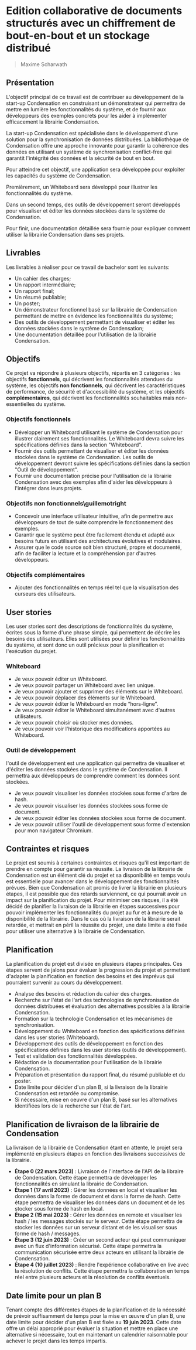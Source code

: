 # Edition collaborative de documents structurés avec un chiffrement de bout-en-bout et un stockage distribué
>Maxime Scharwath
## Présentation
L'objectif principal de ce travail est de contribuer au développement de la start-up Condensation en construisant un démonstrateur qui permettra de mettre en lumière les fonctionnalités du système, et de fournir aux développeurs des exemples concrets pour les aider à implémenter efficacement la librairie Condensation.

La start-up Condensation est spécialisée dans le développement d'une solution pour la synchronisation de données distribuées. La bibliothèque de Condensation offre une approche innovante pour garantir la cohérence des données en utilisant un système de synchronisation conflict-free qui garantit l'intégrité des données et la sécurité de bout en bout.

Pour atteindre cet objectif, une application sera développée pour exploiter les capacités du système de Condensation.

Premièrement, un Whiteboard sera développé pour illustrer les fonctionnalités du système.

Dans un second temps, des outils de développement seront développés pour visualiser et éditer les données stockées dans le système de Condensation.

Pour finir, une documentation détaillée sera fournie pour expliquer comment utiliser la librairie Condensation dans ses projets.

## Livrables
Les livrables à réaliser pour ce travail de bachelor sont les suivants:

- Un cahier des charges;
- Un rapport intermédiaire;
- Un rapport final;
- Un résumé publiable;
- Un poster;
- Un démonstrateur fonctionnel basé sur la librairie de Condensation permettant de mettre en évidence les fonctionnalités du système;
- Des outils de développement permettant de visualiser et éditer les données stockées dans le système de Condensation;
- Une documentation détaillée pour l'utilisation de la librairie Condensation.

## Objectifs
Ce projet va répondre à plusieurs objectifs, répartis en 3 catégories : les objectifs **fonctionnels**, qui décrivent les fonctionnalités attendues du système, les objectifs **non fonctionnels**, qui décrivent les caractéristiques de performance, de sécurité et d'accessibilité du système, et les objectifs **complémentaires**, qui décrivent les fonctionnalités souhaitables mais non-essentielles du système.

### Objectifs fonctionnels

- Développer un Whiteboard utilisant le système de Condensation pour illustrer clairement ses fonctionnalités. Le Whiteboard devra suivre les spécifications définies dans la section "Whiteboard".
- Fournir des outils permettant de visualiser et éditer les données stockées dans le système de Condensation. Les outils de développement devront suivre les spécifications définies dans la section "Outil de développement".
- Fournir une documentation précise pour l'utilisation de la librairie Condensation avec des exemples afin d'aider les développeurs à l'intégrer dans leurs projets.

### Objectifs non fonctionnels\guillemotright

- Concevoir une interface utilisateur intuitive, afin de permettre aux développeurs de tout de suite comprendre le fonctionnement des exemples.
- Garantir que le système peut être facilement étendu et adapté aux besoins futurs en utilisant des architectures évolutives et modulaires.
- Assurer que le code source soit bien structuré, propre et documenté, afin de faciliter la lecture et la compréhension par d'autres développeurs.

### Objectifs complémentaires

- Ajouter des fonctionnalités en temps réel tel que la visualisation des curseurs des utilisateurs.

## User stories
Les user stories sont des descriptions de fonctionnalités du système, écrites sous la forme d'une phrase simple, qui permettent de décrire les besoins des utilisateurs. Elles sont utilisées pour définir les fonctionnalités du système, et sont donc un outil précieux pour la planification et l'exécution du projet.

### Whiteboard

- Je veux pouvoir éditer un Whiteboard.
- Je veux pouvoir partager un Whiteboard avec lien unique.
- Je veux pouvoir ajouter et supprimer des éléments sur le Whiteboard.
- Je veux pouvoir déplacer des éléments sur le Whiteboard.
- Je veux pouvoir éditer le Whiteboard en mode “hors-ligne”.
- Je veux pouvoir éditer le Whiteboard simultanément avec d'autres utilisateurs.
- Je veux pouvoir choisir où stocker mes données.
- Je veux pouvoir voir l'historique des modifications apportées au Whiteboard.

### Outil de développement

l'outil de développement est une application qui permettra de visualiser et d'éditer les données stockées dans le système de Condensation. 
Il permettra aux développeurs de comprendre comment les données sont stockées.

-  Je veux pouvoir visualiser les données stockées sous forme d'arbre de hash.
-  Je veux pouvoir visualiser les données stockées sous forme de document.
-  Je veux pouvoir éditer les données stockées sous forme de document.
-  Je veux pouvoir utiliser l'outil de développement sous forme d'extension pour mon navigateur Chromium.

## Contraintes et risques
Le projet est soumis à certaines contraintes et risques qu'il est important de prendre en compte pour garantir sa réussite.
La livraison de la librairie de Condensation est un élément clé du projet et sa disponibilité en temps voulu est essentielle pour avancer dans le développement des fonctionnalités prévues. 
Bien que Condensation ait promis de livrer la librairie en plusieurs étapes, il est possible que des retards surviennent, ce qui pourrait avoir un impact sur la planification du projet.
Pour minimiser ces risques, il a été décidé de planifier la livraison de la librairie en étapes successives pour pouvoir implémenter les fonctionnalités du projet au fur et à mesure de la disponibilité de la librairie.
Dans le cas où la livraison de la librairie serait retardée, et mettrait en péril la réussite du projet, une date limite a été fixée pour utiliser une alternative à la librairie de Condensation.

## Planification
La planification du projet est divisée en plusieurs étapes principales. Ces étapes servent de jalons pour évaluer la progression du projet et permettent d'adapter la planification en fonction des besoins et des imprévus qui pourraient survenir au cours du développement.

- Analyse des besoins et rédaction du cahier des charges.
- Recherche sur l'état de l'art des technologies de synchronisation de données distribuées et évaluation des alternatives possibles à la librairie Condensation.
- Formation sur la technologie Condensation et les mécanismes de synchronisation.
- Développement du Whiteboard en fonction des spécifications définies dans les user stories (Whiteboard).
- Développement des outils de développement en fonction des spécifications définies dans les user stories (outils de développement).
- Test et validation des fonctionnalités développées.
- Rédaction de la documentation pour l'utilisation de la librairie Condensation.
- Préparation et présentation du rapport final, du résumé publiable et du poster.
- Date limite pour décider d'un plan B, si la livraison de la librairie Condensation est retardée ou compromise.
- Si nécessaire, mise en oeuvre d'un plan B, basé sur les alternatives identifiées lors de la recherche sur l'état de l'art.

## Planification de livraison de la librairie de Condensation
La livraison de la librairie de Condensation étant en attente, le projet sera implémenté en plusieurs étapes en fonction des livraisons successives de la librairie.

- **Étape 0 (22 mars 2023)** : Livraison de l'interface de l'API de la libraire de Condensation. Cette étape permettra de développer les fonctionnalités en simulant la librairie de Condensation.
- **Étape 1 (17 avril 2023)** : Gérer les données en local et visualiser les données dans la forme de document et dans la forme de hash. Cette étape permettra de visualiser les données dans un document et de les stocker sous forme de hash en local.
- **Étape 2 (15 mai 2023)** : Gérer les données en remote et visualiser les hash / les messages stockés sur le serveur. Cette étape permettra de stocker les données sur un serveur distant et de les visualiser sous forme de hash / messages.
- **Étape 3 (12 juin 2023)** : Créer un second acteur qui peut communiquer avec un flux d'information sécurisé. Cette étape permettra la communication sécurisée entre deux acteurs en utilisant la librairie de Condensation.
- **Étape 4 (10 juillet 2023)** : Rendre l'expérience collaborative en live avec la résolution de conflits. Cette étape permettra la collaboration en temps réel entre plusieurs acteurs et la résolution de conflits éventuels.

## Date limite pour un plan B
Tenant compte des différentes étapes de la planification et de la nécessité de prévoir suffisamment de temps pour la mise en œuvre d'un plan B, une date limite pour décider d'un plan B est fixée au **19 juin 2023**. Cette date offre un délai approprié pour évaluer la situation et mettre en place une alternative si nécessaire, tout en maintenant un calendrier raisonnable pour achever le projet dans les temps impartis.